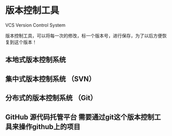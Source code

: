 # 版本控制工具

VCS    Version Control System

版本控制工具，可以将每一次的修改，标一个版本号，进行保存，为了以后方便恢复到这个版本！

## 本地式版本控制系统

## 集中式版本控制系统 （SVN）

## 分布式的版本控制系统 （Git）

## GitHub 源代码托管平台  需要通过git这个版本控制工具来操作github上的项目